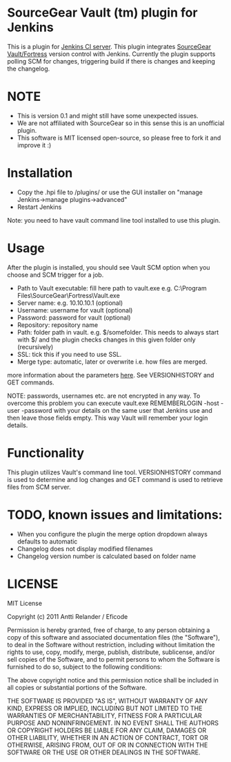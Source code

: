SourceGear Vault (tm) plugin for Jenkins
====================


This is a plugin for [Jenkins CI server](http://jenkins-ci.org/). This plugin integrates [SourceGear Vault/Fortress](http://www.sourcegear.com/) version control with Jenkins. Currently the plugin supports polling SCM for changes, triggering build if there is changes and keeping the changelog.

NOTE
====

* This is version 0.1 and might still have some unexpected issues.
* We are not affiliated with SourceGear so in this sense this is an unofficial plugin.
* This software is MIT licensed open-source, so please free to fork it and improve it :)

Installation
============

* Copy the .hpi file to <jenkins>/plugins/ or use the GUI installer on "manage Jenkins->manage plugins->advanced"
* Restart Jenkins

Note: you need to have vault command line tool installed to use this plugin.
	
Usage
=====

After the plugin is installed, you should see Vault SCM option when you choose and SCM trigger for a job.

* Path to Vault executable: fill here path to vault.exe e.g. C:\Program Files\SourceGear\Fortress\Vault.exe
* Server name: e.g. 10.10.10.1 (optional)
* Username: username for vault (optional)
* Password: password for vault (optional)
* Repository: repository name
* Path: folder path in vault. e.g. $/somefolder. This needs to always start with $/ and the plugin checks changes in this given folder only (recursively)
* SSL: tick this if you need to use SSL.
* Merge type: automatic, later or overwrite i.e. how files are merged.

more information about the parameters [here](http://download.sourcegear.com/misc/vault/help/client/clc.htm). See VERSIONHISTORY and GET commands.

NOTE: passwords, usernames etc. are not encrypted in any way. To overcome this problem you can execute vault.exe REMEMBERLOGIN -host -user -password with your details on the same user that Jenkins use and then leave those fields empty. This way Vault will remember your login details. 	

Functionality
=============

This plugin utilizes Vault's command line tool. VERSIONHISTORY command is used to determine and log changes and GET command is used to retrieve files from SCM server. 

TODO, known issues and limitations:
=====

* When you configure the plugin the merge option dropdown always defaults to automatic
* Changelog does not display modified filenames
* Changelog version number is calculated based on folder name


LICENSE
=======

MIT License

Copyright (c) 2011 Antti Relander / Eficode

Permission is hereby granted, free of charge, to any person obtaining a copy of this software and associated documentation files (the "Software"), to deal in the Software without restriction, including without limitation the rights to use, copy, modify, merge, publish, distribute, sublicense, and/or sell copies of the Software, and to permit persons to whom the Software is furnished to do so, subject to the following conditions:

The above copyright notice and this permission notice shall be included in all copies or substantial portions of the Software.

THE SOFTWARE IS PROVIDED "AS IS", WITHOUT WARRANTY OF ANY KIND, EXPRESS OR IMPLIED, INCLUDING BUT NOT LIMITED TO THE WARRANTIES OF MERCHANTABILITY, FITNESS FOR A PARTICULAR PURPOSE AND NONINFRINGEMENT. IN NO EVENT SHALL THE AUTHORS OR COPYRIGHT HOLDERS BE LIABLE FOR ANY CLAIM, DAMAGES OR OTHER LIABILITY, WHETHER IN AN ACTION OF CONTRACT, TORT OR OTHERWISE, ARISING FROM, OUT OF OR IN CONNECTION WITH THE SOFTWARE OR THE USE OR OTHER DEALINGS IN THE SOFTWARE.


